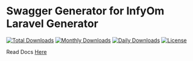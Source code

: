 Swagger Generator for InfyOm Laravel Generator
===================================================

[![Total Downloads](https://poser.pugx.org/infyomlabs/swagger-generator/downloads)](https://packagist.org/packages/infyomlabs/swagger-generator)
[![Monthly Downloads](https://poser.pugx.org/infyomlabs/swagger-generator/d/monthly)](https://packagist.org/packages/infyomlabs/swagger-generator)
[![Daily Downloads](https://poser.pugx.org/infyomlabs/swagger-generator/d/daily)](https://packagist.org/packages/infyomlabs/swagger-generator)
[![License](https://poser.pugx.org/infyomlabs/swagger-generator/license)](https://packagist.org/packages/infyomlabs/swagger-generator)

Read Docs [Here](https://labs.infyom.com/laravelgenerator/docs/8.0/generator-options#swagger)
